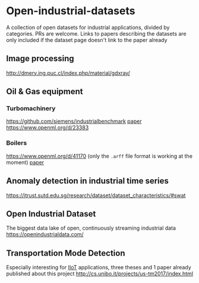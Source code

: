# Open-industrial-datasets
A collection of open datasets for industrial applications, divided by categories. PRs are welcome. Links to papers describing the datasets are only included if the dataset page doesn't link to the paper already

## Image processing
http://dmery.ing.puc.cl/index.php/material/gdxray/

## Oil & Gas equipment
### Turbomachinery
https://github.com/siemens/industrialbenchmark [paper]()
https://www.openml.org/d/23383
### Boilers
https://www.openml.org/d/41170 (only the `.arff` file format is working at the moment) [paper](https://ieeexplore.ieee.org/ielx7/6287639/8274985/08501917.pdf?tp=&arnumber=8501917&isnumber=8274985)

## Anomaly detection in industrial time series
https://itrust.sutd.edu.sg/research/dataset/dataset_characteristics/#swat

## Open Industrial Dataset
The biggest data lake of open, continuously streaming industrial data
https://openindustrialdata.com/

## Transportation Mode Detection
Especially interesting for [IIoT](https://en.wikipedia.org/wiki/Industrial_Internet_of_Things) applications, three theses and 1 paper already published about this project
http://cs.unibo.it/projects/us-tm2017/index.html

